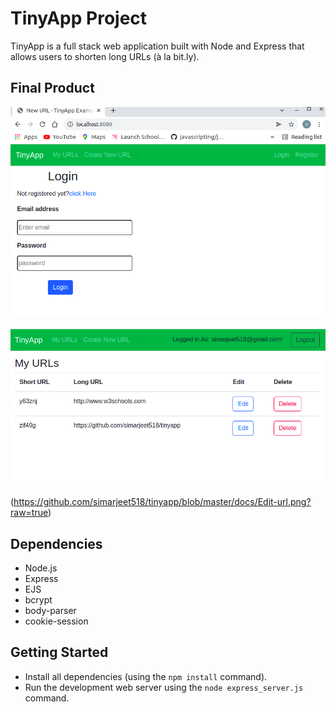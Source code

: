 # TinyApp Project

TinyApp is a full stack web application built with Node and Express that allows users to shorten long URLs (à la bit.ly).

## Final Product

!["screenshot description"](https://github.com/simarjeet518/tinyapp/blob/master/docs/Login-page.png?raw=true)

!["screenshot description"](https://github.com/simarjeet518/tinyapp/blob/master/docs/my-urls.png?raw=true)

(https://github.com/simarjeet518/tinyapp/blob/master/docs/Edit-url.png?raw=true)

## Dependencies

- Node.js
- Express
- EJS
- bcrypt
- body-parser
- cookie-session

## Getting Started

- Install all dependencies (using the `npm install` command).
- Run the development web server using the `node express_server.js` command.